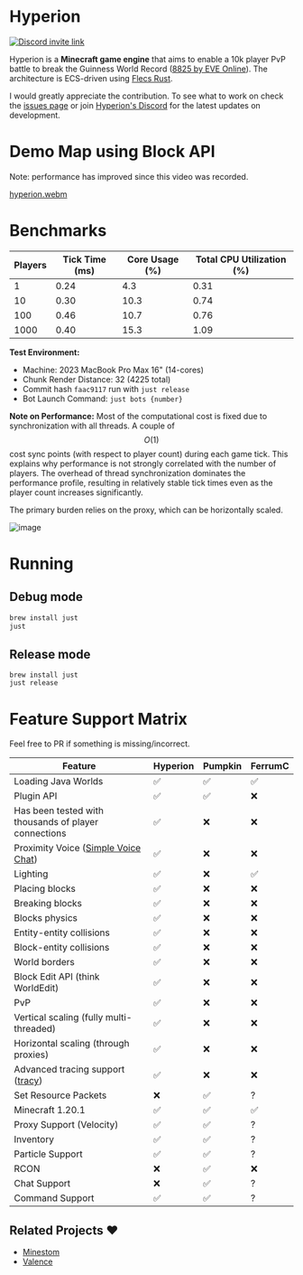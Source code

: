 # Hyperion

[![Discord invite link](https://dcbadge.vercel.app/api/server/PBfnDtj5Wb)](https://discord.gg/PBfnDtj5Wb)

Hyperion is a **Minecraft game engine** that aims to enable a 10k player PvP battle to break the Guinness World Record ([8825 by
EVE Online](https://www.guinnessworldrecords.com/world-records/105603-largest-videogame-pvp-battle)). The
architecture is ECS-driven using [Flecs Rust](https://github.com/Indra-db/Flecs-Rust). 

I would greatly appreciate the contribution. 
To see what to work on check the [issues page](https://github.com/andrewgazelka/hyperion/issues) or 
join [Hyperion's Discord](https://discord.gg/sTN8mdRQ) for the latest updates on development.

# Demo Map using Block API
Note: performance has improved since this video was recorded.

[hyperion.webm](https://github.com/user-attachments/assets/5ea4bdec-25a8-4bb5-a670-0cb81bf88d7e)

# Benchmarks


| Players | Tick Time (ms) | Core Usage (%)| Total CPU Utilization (%) |
|---------|----------------|---------------|---------------------------|
| 1       | 0.24           | 4.3           | 0.31                      |
| 10      | 0.30           | 10.3          | 0.74                      |
| 100     | 0.46           | 10.7          | 0.76                      |
| 1000    | 0.40           | 15.3          | 1.09                      |

**Test Environment:**
- Machine: 2023 MacBook Pro Max 16" (14-cores)
- Chunk Render Distance: 32 (4225 total)
- Commit hash `faac9117` run with `just release`
- Bot Launch Command: `just bots {number}`

**Note on Performance:**
Most of the computational cost is fixed due to synchronization with all threads. A couple of $$O(1)$$ cost sync points (with respect to player count) during each game tick. This explains why performance is not strongly correlated with the number of players. The overhead of thread synchronization dominates the performance profile, resulting in relatively stable tick times even as the player count increases significantly. 

The primary burden relies on the proxy, which can be horizontally scaled.

![image](https://github.com/user-attachments/assets/92448a00-43e3-4be6-ba52-1e348b3c7e49)

# Running

## Debug mode

```bash
brew install just
just
```

## Release mode

```
brew install just
just release
```

# Feature Support Matrix

Feel free to PR if something is missing/incorrect.

| Feature                                                                              | Hyperion | Pumpkin | FerrumC |
|--------------------------------------------------------------------------------------|----------|---------|---------|
| Loading Java Worlds                                                                  | ✅        | ✅       | ✅       |
| Plugin API                                                                           | ✅        | ✅       | ❌       |
| Has been tested with thousands of player connections                                 | ✅        | ❌       | ❌       |
| Proximity Voice ([Simple Voice Chat](https://modrinth.com/plugin/simple-voice-chat)) | ✅        | ❌       | ❌       |
| Lighting                                                                             | ✅        | ❌       | ✅       |
| Placing blocks                                                                       | ✅        | ❌       | ❌       |
| Breaking blocks                                                                      | ✅        | ❌       | ❌       |
| Blocks physics                                                                       | ✅        | ❌       | ❌       |
| Entity-entity collisions                                                             | ✅        | ❌       | ❌       |
| Block-entity collisions                                                              | ✅        | ❌       | ❌       |
| World borders                                                                        | ✅        | ❌       | ❌       |
| Block Edit API (think WorldEdit)                                                     | ✅        | ❌       | ❌       |
| PvP                                                                                  | ✅        | ❌       | ❌       |
| Vertical scaling (fully multi-threaded)                                              | ✅        | ❌       | ❌       |
| Horizontal scaling (through proxies)                                                 | ✅        | ❌       | ❌       | 
| Advanced tracing support ([tracy](https://github.com/wolfpld/tracy))                 | ✅        | ❌       | ❌       | 
| Set Resource Packets                                                                 | ❌        | ✅       | ?       |
| Minecraft 1.20.1                                                                     | ✅        | ✅       | ✅       |
| Proxy Support (Velocity)                                                             | ✅        | ✅       | ?       |
| Inventory                                                                            | ✅        | ✅       | ?       |
| Particle Support                                                                     | ✅        | ✅       | ?       |
| RCON                                                                                 | ❌        | ✅       | ❌       |
| Chat Support                                                                         | ❌        | ✅       | ?       |
| Command Support                                                                      | ✅        | ✅       | ?       |

## Related Projects ❤️

- [Minestom](https://github.com/Minestom/Minestom)
- [Valence](https://github.com/valence-rs/valence)


